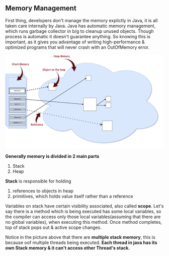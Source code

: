 ## Memory Management

First thing, developers don't manage the memory explictly in Java, it is all taken care internally by Java. Java has 
automatic memory management, which runs garbage collector in b/g to cleanup unused objects. Though process is automatic
it doesn't guarantee anything. So knowing this is important, as it gives you advantage of writing high-performance &
optimized programs that will never crash with an OutOfMemory error.

![Java Memory](https://github.com/deepakmotlani/Notes/blob/master/Core%20Java/java-memory-1.jpg)

**Generally memory is divided in 2 main parts**
1. Stack
2. Heap

**Stack** is responsible for holding 
1. references to objects in heap
2. primitives, which holds value itself rather than a reference

Variables on stack have certain visibility associated, also called **scope**. Let's say there is a method which is 
being executed has some local variables, so the compiler can access only those local variables(assuming that there
are no global variables), when executing this method. Once method completes, top of stack pops out & active scope 
changes.

Notice in the picture above that there are **multiple stack memory**, this is because oof multiple threads being executed.
**Each thread in java has its own Stack memory & it can't access other Thread's stack.**

